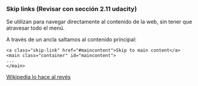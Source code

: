 ### Skip links   (Revisar con sección 2.11 udacity)

Se utilizan para navegar directamente al contenido de la web, sin tener que atravesar todo el menú.

A través de un ancla saltamos al contenido principal:
```
<a class="skip-link" href="#maincontent">Skip to main content</a>
<main class="container" id="maincontent">
...
</main>
```

[Wikipedia lo hace al revés](https://en.wikipedia.org/wiki/Bilbao)
